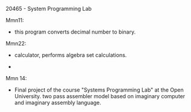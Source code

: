 20465 - System Programming Lab

Mmn11:
 *  this program converts decimal number to binary.

 
Mmn22:
 * calculator, performs algebra set calculations.
 

 * 
  
Mmn 14:
 * Final project of the course "Systems Programming Lab" at the Open University.
  two pass assembler model based on imaginary computer
and imaginary assembly language.
